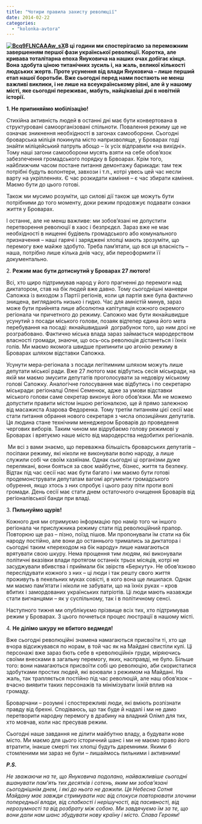 ```yaml
---
title: "Чотири правила захисту революції"
date: 2014-02-22
categories: 
  - "kolonka-avtora"
---
```


**[![Bcq9FLNCAAAw_sX](https://mpz.brovary.org/wp-content/uploads/2014/02/Bcq9FLNCAAAw_sX.jpg)](https://mpz.brovary.org/wp-content/uploads/2014/02/Bcq9FLNCAAAw_sX.jpg)В ці години ми спостерігаємо за переможним завершенням першої фази української революції. Коротка, але кривава тоталітарна епоха Януковича на наших очах добігає кінця. Вона здобута ціною титанічних зусиль і, на жаль, великої кількості людських жертв. Проте усунення від влади Януковича – лише перший етап нашої боротьби. Вже сьогодні перед нами постають не менш важливі виклики, і не лише на всеукраїнському рівні, але й у нашому місті, яке сьогодні переживає, мабуть, найцікавіші дні в новітній історії.**

**1\. Не припиняймо мобілізацію!**

Стихійна активність людей в останні дні має бути конвертована в структуровані самоорганізовані спільноти. Повалення режиму ще не означає зникнення необхідності в загонах самооборони. Сьогодні броварська міліція покинула місто напризволяще, у Броварах годі знайти міліцейський патруль абощо – їх усіх відправили «на вихідні». Тому наші загони самооборони мусять взяти на себе обов’язок забезпечення громадського порядку в Брвоарах. Крім того, найближчим часом постане питання демонтажу барикади: там теж потрібні будуть волонтери, завхози і т.п., котрі увесь цей час несли варту на укріпленнях. Є час розкидати каміння – є час збирати каміння. Маємо бути до цього готові.

Також ми мусимо розуміти, що силові дії також ще можуть бути потрібними до того моменту, доки режим продовжує подавати ознаки життя у Броварах.

І останнє, але не менш важливе: ми зобов’язані не допустити перетворення революції в хаос і безпрєдєл. Зараз вже не має необхідності в нищенні будівель громадського або комунального призначення – наші гарячі і заряджені хлопці мають зрозуміти, що перемогу вже майже здобуто. Треба пам’ятати, що вся ця власність – наша, потрібно лише кілька днів часу, аби переоформити її документально.

2. **Режим має бути дотиснутий у Броварах 27 лютого!**

Всі, хто щиро підтримував народ у його прагненні до перемоги над диктатором, став на бік людей вже давно. Тому сьогоднішні маневри Сапожка із виходом з Партії регіонів, коли ця партія вже була фактично знищена, виглядають низько і гидко. Час для амністій минув, зараз може бути прийнята лише абсолютна капітуляція кожного окремого регіонала чи причетного до режиму. Сапожко має бути якнайшвидше усунутий з посади міського голови, позаяк відтепер єдина його мета перебування на посаді: якнайшвидший  дограбунок того, що ним досі не розграбовано. Фактично міська влада зараз займається мародерством власності громади, знаючи, що ось-ось революція дістанеться і їхніх голів. Ми маємо якомога швидше припинити цю агонію режиму в Броварах шляхом відставки Сапожка.

Усунути мера-регіонала з посади легітимним шляхом можуть лише депутати міської ради. Вже 27 лютого має відбутись сесія міськради, на якій ми маємо змусити депутатів проголосувати за недовіру міському голові Сапожку. Аналогічне голосування має відбутись і по секретарю міськради: регіоналці Олені Семенюк, адже за умови відставки міського голови саме секретар виконує його обов’язки. Ми не можемо допустити правити містом іншою регіоналкою, ще й прямо залежною від масажиста Азарова Федоренка. Тому третім питанням цієї сесії має стати питання обрання нового секретаря з числа опозиційних депутатів. Ця людина стане технічним менеджером Броварів до проведення чергових виборів. Таким чином ми відрубаємо голову режимові у Броварах і врятуємо наше місто від мародерства недобитих регіоналів.

 Ми всі з вами знаємо, що переважна більшість броварських депутатів – посіпаки режиму, які ніколи не виконували волю народу, а лише служили собі чи своїм хазяїнам. Однак сьогодні ці організми дуже перелякані, вони бояться за своє майбутнє, бізнес, життя та безпеку. Відтак під час сесії нас має бути багато і ми маємо бути готові продемонструвати депутатам вагомі аргументи громадського обурення, якщо хтось з них спробує і цього разу піти проти волі громади. День сесії має стати днем остаточного очищення Броварів від регіоналівської банди при владі.

3. **Пильнуймо щурів!**

Кожного дня ми отримуємо інформацію про намір того чи іншого регіонала чи прислужника режиму стати під революційний прапор. Повторюю ще раз – пізно, поїзд пішов. Ми пропонували їм стати на бік народу постійно, але вони до останнього тримались за диктатора і сьогодні таким «переходом на бік народу» лише намагаються врятувати свою шкуру. Нема прощення тим людям, які виконували політичні вказівки влади протягом останніх трьох місяців, котрі не засуджували вбивства і приймали бік звірств «Беркуту». Не обов’язково переслідувати кожного з них – ці люди і так решту свого життя проживуть в пекельних муках совісті, в кого вона ще лишилася. Однак ми маємо пам’ятати і ніколи не забувати, що на їхніх руках – кров вбитих і замордованих українських патріотів. Ці люди мають назавжди стати вигнанцями – як у суспільному, так і в політичному сенсі.

Наступного тижня ми опублікуємо прізвище всіх тих, хто підтримував режим у Броварах. З цього почнеться процес люстрації в нашому місті.

4. **Не ділімо шкуру не вбитого ведмедя!**

Вже сьогодні революційні знамена намагаються присвоїти ті, хто ще вчора відсижувався по норам, в той час як на Майдані свистіли кулі. Ці персонажі вже зараз бють себе в «революційні» груди, міряючись своїми внесками в загальну перемогу, яких, насправді, не було. Більше того: вони намагаються присвоїти собі цю революцію, аби скористатися здобутками простих людей, які воювали з режимом на Майдані. На жаль, так трапляється постійно під час революцій, але наш обов’язок – вчасно виявити таких персонажів та мінімізувати їхній вплив на громаду.

Броварчани – розумні і спостережливі люди, які вміють розпізнати правду від брехні. Сподіваюсь, що так буде й надалі і ми не дамо перетворити народну перемогу в драбину на владний Олімп для тих, хто мовчав, коли нас пресував режим.

Сьогодні наше завдання не ділити майбутню владу, а будувати нове місто. Ми маємо для цього історичний шанс і ми не маємо право його втратити, інакше смерті тих хлопці будуть даремними. Якими б стомленими ми зараз не були – лишаймось пильними і активними!

**_P.S._**

_Не зважаючи на те, що Януковича подолано, найважливіше сьогодні вшанувати пам'ять тих десятків і сотень, яким ми зобов’язані сьогоднішнім днем, і які до нього не дожили. Ця Небесна Сотня Майдану має завжди стримувати нас від спокуси повторювати злочини попередньої влади, від слабкості і нерішучості, від пасивності, від нерозумності та від розбрату між собою. Ми завдячуємо їм за те, що вони дали нам шанс збудувати нову країну і місто. Слава Героям!_
